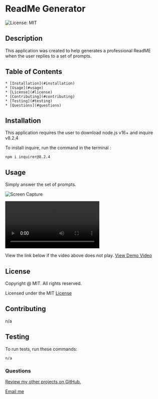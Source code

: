 # ReadMe Generator
  ![License: MIT](https://img.shields.io/badge/License-MIT-yellow.svg)
  ## Description

  This application was created to help generates a professional ReadME when the user replies to a set of prompts.

  ## Table of Contents
    * [Installation](#installation)
    * [Usage](#usage)
    * [License](#license)
    * [Contributing](#contributing)
    * [Testing](#testing)
    * [Questions](#questions)


  ## Installation

  This application requires the user to download node.js v16+ and inquire v8.2.4 

  To install inquire, run the command in the terminal :

  ```
  npm i inquirer@8.2.4
  ```

  ## Usage

  Simply answer the set of prompts.

  ![Screen Capture](./demo/Screen-Capture-of-Code.gif)

  ![Demo Video](./demo/Untitled_%20May%2018%2C%202023%2010_36%20PM.webm)

  View the link below if the video above does not play.
  [View Demo Video](https://drive.google.com/file/d/1D42JMMfLoSqGgfAQPsMCpIJeghLIAfdS/view?usp=sharing)

  ## License 
  
   Copyright @ MIT. All rights reserved.

   Licensed under the MIT [License](https://opensource.org/licenses/MIT) 


  ## Contributing

  n/a

  ## Testing

  To run tests, run these commands:

  ```
  n/a
  ```

  ### Questions

  [Review my other projects on GitHub.](https://www.github.com/slmov215)

  [Email me](mailto:slmov215@gmail.com) 